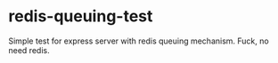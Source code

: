 # redis-queuing-test
Simple test for express server with redis queuing mechanism.
Fuck, no need redis.